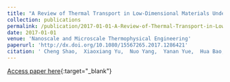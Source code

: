 ```yaml
---
title: "A Review of Thermal Transport in Low-Dimensional Materials Under External Perturbation: Effect of Strain, Substrate, and Clustering"
collection: publications
permalink: /publication/2017-01-01-A-Review-of-Thermal-Transport-in-Low-Dimensional-Materials-Under-External-Perturbation-Effect-of-Strain-Substrate-and-Clustering
date: 2017-01-01
venue: 'Nanoscale and Microscale Thermophysical Engineering'
paperurl: 'http://dx.doi.org/10.1080/15567265.2017.1286421'
citation: ' Cheng Shao,  Xiaoxiang Yu,  Nuo Yang,  Yanan Yue,  Hua Bao, &quot;A Review of Thermal Transport in Low-Dimensional Materials Under External Perturbation: Effect of Strain, Substrate, and Clustering.&quot; Nanoscale and Microscale Thermophysical Engineering, 2017.'
---
```

[Access paper here](http://dx.doi.org/10.1080/15567265.2017.1286421){:target="_blank"}

